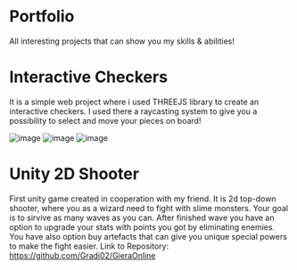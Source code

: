 # Portfolio
All interesting projects that can show you my skills & abilities!

# Interactive Checkers
It is a simple web project where i used THREEJS library to create an interactive checkers.
I used there a raycasting system to give you a possibility to select and move your pieces on board!

![image](https://github.com/Gradi02/Portfolio/assets/113831512/ba3cbb7c-2ba6-4b21-b3dc-b1ee2e44868f)
![image](https://github.com/Gradi02/Portfolio/assets/113831512/08558c92-e050-4c4f-bfba-d980dd225106)
![image](https://github.com/Gradi02/Portfolio/assets/113831512/2b0a0679-0c78-426d-b0b5-a3e801fa6842)

# Unity 2D Shooter
First unity game created in cooperation with my friend. It is 2d top-down shooter, where you as a wizard
need to fight with slime monsters. Your goal is to sirvive as many waves as you can.
After finished wave you have an option to upgrade your stats with points you got by eliminating enemies.
You have also option buy artefacts that can give you unique special powers to make the fight easier.
Link to Repository: https://github.com/Gradi02/GieraOnline






